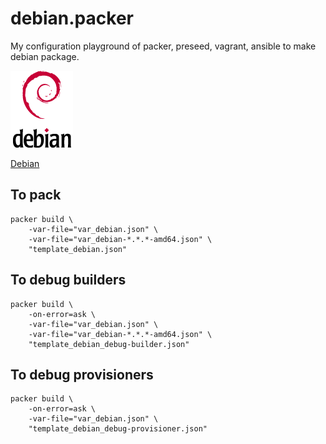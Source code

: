 # debian.packer
My configuration playground of packer, preseed, vagrant, ansible to make debian package.

![Debian Logo (tCreative Commons Attribution-ShareAlike 3.0 Unported License)](https://raw.githubusercontent.com/yuki-nit2a/debian.packer/master/debian.png)

[Debian](https://www.debian.org/)

## To pack
    packer build \
        -var-file="var_debian.json" \
        -var-file="var_debian-*.*.*-amd64.json" \
        "template_debian.json"

## To debug builders
    packer build \
        -on-error=ask \
        -var-file="var_debian.json" \
        -var-file="var_debian-*.*.*-amd64.json" \
        "template_debian_debug-builder.json"

## To debug provisioners
    packer build \
        -on-error=ask \
        -var-file="var_debian.json" \
        "template_debian_debug-provisioner.json"
